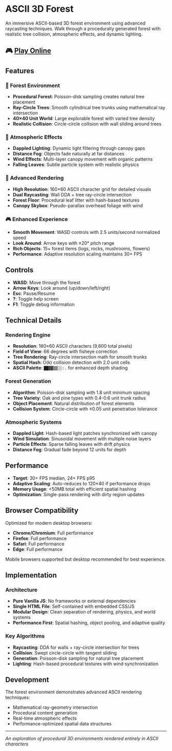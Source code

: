 # ASCII 3D Forest

An immersive ASCII-based 3D forest environment using advanced raycasting techniques. Walk through a procedurally generated forest with realistic tree collision, atmospheric effects, and dynamic lighting.

## 🎮 [Play Online](https://a-false-god.github.io/asci/)

## Features

### 🌲 **Forest Environment**
- **Procedural Forest**: Poisson-disk sampling creates natural tree placement
- **Ray-Circle Trees**: Smooth cylindrical tree trunks using mathematical ray intersection
- **40×40 Unit World**: Large explorable forest with varied tree density
- **Realistic Collision**: Circle-circle collision with wall sliding around trees

### 🎨 **Atmospheric Effects**
- **Dappled Lighting**: Dynamic light filtering through canopy gaps
- **Distance Fog**: Objects fade naturally at far distances
- **Wind Effects**: Multi-layer canopy movement with organic patterns
- **Falling Leaves**: Subtle particle system with realistic physics

### 🎯 **Advanced Rendering**
- **High Resolution**: 160×60 ASCII character grid for detailed visuals
- **Dual Raycasting**: Wall DDA + tree ray-circle intersection
- **Forest Floor**: Procedural leaf litter with hash-based textures
- **Canopy Skybox**: Pseudo-parallax overhead foliage with wind

### 🎮 **Enhanced Experience**
- **Smooth Movement**: WASD controls with 2.5 units/second normalized speed
- **Look Around**: Arrow keys with ±20° pitch range
- **Rich Objects**: 15+ forest items (logs, rocks, mushrooms, flowers)
- **Performance**: Adaptive resolution scaling maintains 30+ FPS

## Controls

- **WASD**: Move through the forest
- **Arrow Keys**: Look around (up/down/left/right)
- **Esc**: Pause/Resume
- **?**: Toggle help screen
- **F1**: Toggle debug information

## Technical Details

### **Rendering Engine**
- **Resolution**: 160×60 ASCII characters (9,600 total pixels)
- **Field of View**: 66 degrees with fisheye correction
- **Tree Rendering**: Ray-circle intersection math for smooth trunks
- **Spatial Hash**: O(k) collision detection with 2.0 unit cells
- **ASCII Palette**: `██▓▓▒▒░░:.` for enhanced depth shading

### **Forest Generation**
- **Algorithm**: Poisson-disk sampling with 1.8 unit minimum spacing
- **Tree Variety**: Oak and pine types with 0.4-0.6 unit trunk radius
- **Object Placement**: Natural distribution of forest elements
- **Collision System**: Circle-circle with ≤0.05 unit penetration tolerance

### **Atmospheric Systems**
- **Dappled Light**: Hash-based light patches synchronized with canopy
- **Wind Simulation**: Sinusoidal movement with multiple noise layers
- **Particle Effects**: Sparse falling leaves with drift physics
- **Distance Fog**: Gradual fade beyond 12 units for depth

## Performance

- **Target**: 30+ FPS median, 24+ FPS p95
- **Adaptive Scaling**: Auto-reduces to 120×40 if performance drops
- **Memory Usage**: <50MB total with efficient spatial hashing
- **Optimization**: Single-pass rendering with dirty region updates

## Browser Compatibility

Optimized for modern desktop browsers:
- **Chrome/Chromium**: Full performance
- **Firefox**: Full performance  
- **Safari**: Full performance
- **Edge**: Full performance

Mobile browsers supported but desktop recommended for best experience.

## Implementation

### **Architecture**
- **Pure Vanilla JS**: No frameworks or external dependencies
- **Single HTML File**: Self-contained with embedded CSS/JS
- **Modular Design**: Clean separation of rendering, physics, and world systems
- **Performance First**: Spatial hashing, object pooling, and adaptive quality

### **Key Algorithms**
- **Raycasting**: DDA for walls + ray-circle intersection for trees
- **Collision**: Swept circle-circle with tangent sliding
- **Generation**: Poisson-disk sampling for natural tree placement
- **Lighting**: Hash-based procedural textures with wind synchronization

## Development

The forest environment demonstrates advanced ASCII rendering techniques:
- Mathematical ray-geometry intersection
- Procedural content generation
- Real-time atmospheric effects
- Performance-optimized spatial data structures

---

*An exploration of procedural 3D environments rendered entirely in ASCII characters*